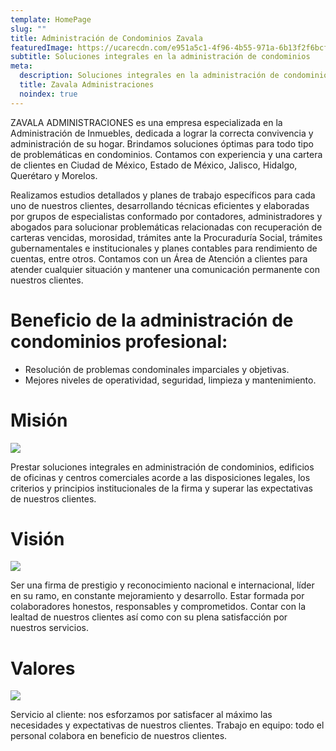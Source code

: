 ```yaml
---
template: HomePage
slug: ""
title: Administración de Condominios Zavala
featuredImage: https://ucarecdn.com/e951a5c1-4f96-4b55-971a-6b13f2f6bcfa/
subtitle: Soluciones integrales en la administración de condominios
meta:
  description: Soluciones integrales en la administración de condominios
  title: Zavala Administraciones
  noindex: true
---
```

ZAVALA ADMINISTRACIONES es una empresa especializada en la Administración de Inmuebles, dedicada a lograr la correcta convivencia y administración de su hogar. Brindamos soluciones óptimas para todo tipo de problemáticas en condominios. Contamos con experiencia y una cartera de clientes en Ciudad de México, Estado de México, Jalisco, Hidalgo, Querétaro y Morelos.

Realizamos estudios detallados y planes de trabajo específicos para cada uno de nuestros clientes, desarrollando técnicas eficientes y elaboradas por grupos de especialistas conformado por contadores, administradores y abogados para solucionar problemáticas relacionadas con recuperación de carteras vencidas, morosidad, trámites ante la Procuraduría Social, trámites gubernamentales e institucionales y planes contables para rendimiento de cuentas, entre otros. Contamos con un Área de Atención a clientes para atender cualquier situación y mantener una comunicación permanente con nuestros clientes.

# Beneficio de la administración de condominios profesional:

* Resolución de problemas condominales imparciales y objetivas.
* Mejores niveles de operatividad, seguridad, limpieza y mantenimiento.

# Misión

![](https://ucarecdn.com/240e7d7f-492d-4f3c-8975-c509556e5081/)

Prestar soluciones integrales en administración de condominios, edificios de oficinas y centros comerciales acorde a las disposiciones legales, los criterios y principios institucionales de la firma y superar las expectativas de nuestros clientes.

# Visión

![](https://ucarecdn.com/289d5e07-996e-47f2-9c05-d74af886b908/)

Ser una firma de prestigio y reconocimiento nacional e internacional, líder en su ramo, en constante mejoramiento y desarrollo. Estar formada por colaboradores honestos, responsables y comprometidos. Contar con la lealtad de nuestros clientes así como con su plena satisfacción por nuestros servicios.

# Valores

![](https://ucarecdn.com/5c55f224-0b88-4fdd-979b-c8a2dd005a7b/)

Servicio al cliente: nos esforzamos por satisfacer al máximo las necesidades y expectativas de nuestros clientes. Trabajo en equipo: todo el personal colabora en beneficio de nuestros clientes.